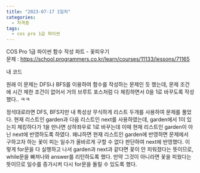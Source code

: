 ```yaml
---
title: "2023-07-17 1일차"
categories:
  - 자격증
tags:
  - cos pro 1급 파이썬
---
```

COS Pro 1급 파이썬 함수 작성 파트 - 꽃피우기
<br>
문제 : https://school.programmers.co.kr/learn/courses/11133/lessons/71165

내 코드
<script src="https://gist.github.com/harimyong/dfc223160fedb336174c31185fdcd0b3.js"></script>
<p>
  원래 이 문제는 DFS나 BFS를 이용하여 함수를 작성하는 문제인 듯 했는데, 문제 조건에 시간 제한 조건이 없어서 거의 브루트 포스처럼 다 체킹하면서 0을 1로 바꾸도록 작성했다.. ㅋㅋ

  정석대로라면 DFS, BFS지만 내 특성상 무식하게 리스트 두개를 사용하여 문제를 풀었다.  현재 리스트인 garden과 다음 리스트인 next를 사용하였는데, garden에서 1이 있는지 체킹하다가 1을 만나면 상하좌우로 1로 바꾸는데 이때 현재 리스트인 garden이 아닌 next에 반영하도록 하였다. 왜냐하면 현재 리스트인 garden에 반영하면 문제에서 구하고자 하는 꽃이 피는 일수가 올바르게 구할 수 없다 판단하여 next에 반영했다. 이렇게 for문을 다 실행하고 나서 garden과 next과 같다면 꽃이 안 피워졌다는 뜻이므로, while문을 빠져나와 answer를 리턴하도록 했다. 만약 그것이 아니라면 꽃을 피웠다는 뜻이므로 일수를 증가시켜 다시 for문을 돌릴 수 있도록 했다.
</p>


